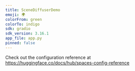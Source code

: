 ```yaml
---
title: SceneDiffuserDemo
emoji: 🌍
colorFrom: green
colorTo: indigo
sdk: gradio
sdk_version: 3.16.1
app_file: app.py
pinned: false
---
```


Check out the configuration reference at https://huggingface.co/docs/hub/spaces-config-reference
